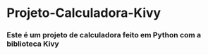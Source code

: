 # Projeto-Calculadora-Kivy
### Este é um projeto de calculadora feito em Python com a biblioteca Kivy

